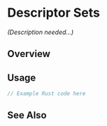 # Descriptor Sets

*(Description needed...)*

## Overview

## Usage

```rust
// Example Rust code here
```

## See Also

